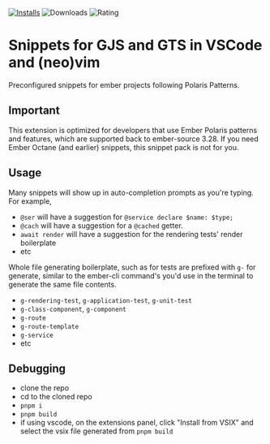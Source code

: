 [![Installs](https://vsmarketplacebadges.dev/installs-short/EmberTooling.emberjs-snippets.svg)](https://marketplace.visualstudio.com/items?itemName=EmberTooling.emberjs-snippets)
![Downloads](https://vsmarketplacebadges.dev/downloads-short/EmberTooling.emberjs-snippets.svg)
![Rating](https://vsmarketplacebadges.dev/rating-star/EmberTooling.emberjs-snippets.svg)

# Snippets for GJS and GTS in VSCode and (neo)vim

Preconfigured snippets for ember projects following Polaris Patterns.

## Important

This extension is optimized for developers that use Ember Polaris patterns and features, which are supported back to ember-source 3.28.
If you need Ember Octane (and earlier) snippets, this snippet pack is not for you.

## Usage

Many snippets will show up in auto-completion prompts as you're typing.
For example,

- `@ser` will have a suggestion for `@service declare $name: $type;`
- `@cach` will have a suggestion for a `@cached` getter.
- `await render` will have a suggestion for the rendering tests' render boilerplate
- etc

Whole file generating boilerplate, such as for tests are prefixed with `g-` for generate, similar to the ember-cli command's you'd use in the terminal to generate the same file contents.

- `g-rendering-test`, `g-application-test`, `g-unit-test`
- `g-class-component`, `g-component`
- `g-route`
- `g-route-template`
- `g-service`
- etc


## Debugging

- clone the repo
- cd to the cloned repo
- `pnpm i`
- `pnpm build`
- if using vscode, on the extensions panel, click "Install from VSIX" and select the vsix file generated from `pnpm build`
